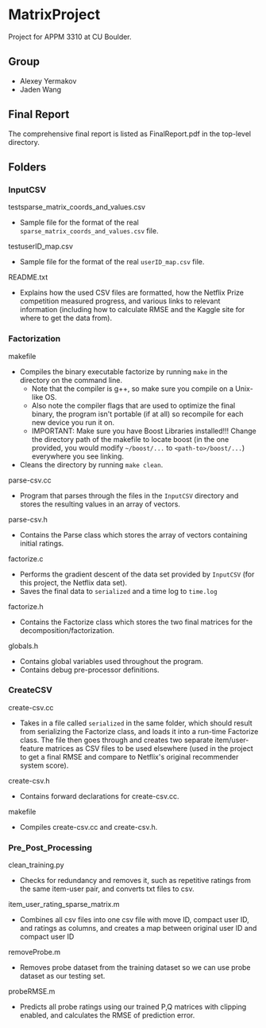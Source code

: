 # MatrixProject

Project for APPM 3310 at CU Boulder.

## Group

- Alexey Yermakov
- Jaden Wang

## Final Report

The comprehensive final report is listed as FinalReport.pdf in the top-level directory.

## Folders

### InputCSV

testsparse_matrix_coords_and_values.csv
* Sample file for the format of the real `sparse_matrix_coords_and_values.csv` file.
  
testuserID_map.csv
* Sample file for the format of the real `userID_map.csv` file.

README.txt
* Explains how the used CSV files are formatted, how the Netflix Prize competition measured progress, and various links to relevant information (including how to calculate RMSE and the Kaggle site for where to get the data from).

### Factorization

makefile
- Compiles the binary executable factorize by running `make` in the directory on the command line.
  - Note that the compiler is g++, so make sure you compile on a Unix-like OS.
  - Also note the compiler flags that are used to optimize the final binary, the program isn't portable (if at all) so recompile for each new device you run it on.
  - IMPORTANT: Make sure you have Boost Libraries installed!!! Change the directory path of the makefile to locate boost (in the one provided, you would modify `~/boost/...` to `<path-to>/boost/...`) everywhere you see linking.
- Cleans the directory by running `make clean`. 

parse-csv.cc
- Program that parses through the files in the `InputCSV` directory and stores the resulting values in an array of vectors.

parse-csv.h
- Contains the Parse class which stores the array of vectors containing initial ratings.

factorize.c
- Performs the gradient descent of the data set provided by `InputCSV` (for this project, the Netflix data set).
- Saves the final data to `serialized` and a time log to `time.log`
  
factorize.h
- Contains the Factorize class which stores the two final matrices for the decomposition/factorization.

globals.h
- Contains global variables used throughout the program.
- Contains debug pre-processor definitions.

### CreateCSV
create-csv.cc
- Takes in a file called `serialized` in the same folder, which should result from serializing the Factorize class, and loads it into a run-time Factorize class. The file then goes through and creates two separate item/user-feature matrices as CSV files to be used elsewhere (used in the project to get a final RMSE and compare to Netflix's original recommender system score).

create-csv.h
- Contains forward declarations for create-csv.cc.

makefile
- Compiles create-csv.cc and create-csv.h.

### Pre_Post_Processing

clean_training.py

- Checks for redundancy and removes it, such as repetitive ratings from the same item-user pair, and converts txt files to csv.

item_user_rating_sparse_matrix.m

- Combines all csv files into one csv file with move ID, compact user ID, and ratings as columns, and creates a map between original user ID and compact user ID

removeProbe.m

- Removes probe dataset from the training dataset so we can use probe dataset as our testing set.

probeRMSE.m

- Predicts all probe ratings using our trained P,Q matrices with clipping enabled, and calculates the RMSE of prediction error.

